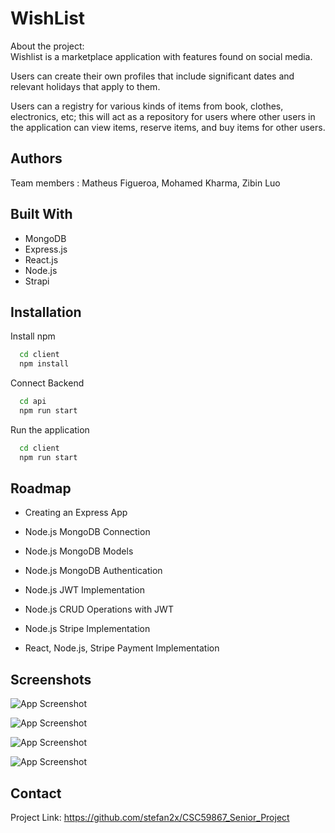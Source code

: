 
# WishList
About the project: \
Wishlist is a marketplace application with features found on social media.

Users can create their own profiles that include significant dates and relevant holidays that apply to them.

Users can a registry for various kinds of items from book, clothes, electronics, etc; this will act as a repository for users where other users in the application can view items, reserve items, and buy items for other users.




## Authors

Team members : Matheus Figueroa, Mohamed Kharma, Zibin Luo


## Built With

* MongoDB 
* Express.js 
* React.js 
* Node.js 
* Strapi 

## Installation

Install npm

```bash
  cd client
  npm install
```
Connect Backend
```bash
  cd api
  npm run start
```
Run the application
```bash
  cd client
  npm run start
```
    
## Roadmap

- Creating an Express App

- Node.js MongoDB Connection

- Node.js MongoDB Models

- Node.js MongoDB Authentication

- Node.js JWT Implementation

- Node.js CRUD Operations with JWT

- Node.js Stripe Implementation

- React, Node.js, Stripe Payment Implementation
## Screenshots

![App Screenshot](https://cdn.discordapp.com/attachments/1005301675768168511/1108427921019900045/not_signed_in.png)


![App Screenshot](https://cdn.discordapp.com/attachments/1005301675768168511/1108428011939836044/explore.png)

![App Screenshot](https://cdn.discordapp.com/attachments/1005301675768168511/1108428085256265768/wish.png)

![App Screenshot](https://cdn.discordapp.com/attachments/1005301675768168511/1108428114796761158/cart.png)

## Contact

Project Link: https://github.com/stefan2x/CSC59867_Senior_Project
